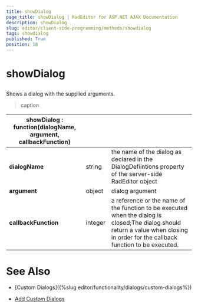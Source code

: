```yaml
---
title: showDialog
page_title: showDialog | RadEditor for ASP.NET AJAX Documentation
description: showDialog
slug: editor/client-side-programming/methods/showdialog
tags: showdialog
published: True
position: 18
---
```


# showDialog



## 

Shows a dialog with the supplied arguments.


>caption  

|  **showDialog : function(dialogName, argument, callbackFunction)**  |  |  |
| ------ | ------ | ------ |
| **dialogName** |string|the name of the dialog as declared in the DialogDefiintions property of the server-side RadEditor object|
| **argument** |object|dialog argument|
| **callbackFunction** |integer|a reference or the name of the function to be executed when the dialog is closed;The dialog should return a value when closing in order for the callback function to be executed.|

# See Also

 * [Custom Dialogs]({%slug editor/functionality/dialogs/custom-dialogs%})

 * [Add Custom Dialogs](http://demos.telerik.com/aspnet/prometheus/Editor/Examples/CustomDialogs/DefaultCS.aspx)
